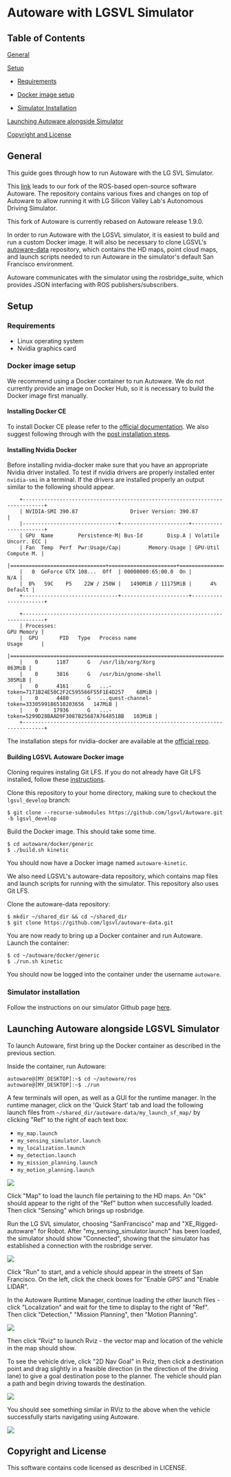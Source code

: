 # Autoware with LGSVL Simulator

## Table of Contents

[General](#general)

[Setup](#setup)

- [Requirements](#requirements)

- [Docker image setup](#docker-image-setup)

- [Simulator Installation](#simulator-installation)

[Launching Autoware alongside Simulator](#launching-autoware-alongside-lg-svl-simulator)

[Copyright and License](#copyright-and-license) 

## General

This guide goes through how to run Autoware with the LG SVL Simulator.

This [link](https://github.com/lgsvl/Autoware) leads to our fork of the ROS-based open-source software Autoware. The repository contains various fixes and changes on top of Autoware to allow running it with LG Silicon Valley Lab's Autonomous Driving Simulator. 

This fork of Autoware is currently rebased on Autoware release 1.9.0.

In order to run Autoware with the LGSVL simulator, it is easiest to build and run a custom Docker image. It will also be necessary to clone LGSVL's [autoware-data](https://github.com/lgsvl/autoware-data) repository, which contains the HD maps, point cloud maps, and launch scripts needed to run Autoware in the simulator's default San Francisco environment. 

Autoware communicates with the simulator using the rosbridge_suite, which provides JSON interfacing with  ROS publishers/subscribers. 

## Setup

### Requirements

- Linux operating system
- Nvidia graphics card

### Docker image setup

We recommend using a Docker container to run Autoware. We do not currently provide an image on Docker Hub, so it is necessary to build the Docker image first manually. 

#### Installing Docker CE

To install Docker CE please refer to the [official documentation](https://docs.docker.com/install/linux/docker-ce/ubuntu/). We also suggest following through with the [post installation steps](https://docs.docker.com/install/linux/linux-postinstall/).

#### Installing Nvidia Docker

Before installing nvidia-docker make sure that you have an appropriate Nvidia driver installed. To test if nvidia drivers are properly installed enter `nvidia-smi` in a terminal. If the drivers are installed properly an output similar to the following should appear.

```
    +-----------------------------------------------------------------------------+
    | NVIDIA-SMI 390.87                 Driver Version: 390.87                    |
    |-------------------------------+----------------------+----------------------+
    | GPU  Name        Persistence-M| Bus-Id        Disp.A | Volatile Uncorr. ECC |
    | Fan  Temp  Perf  Pwr:Usage/Cap|         Memory-Usage | GPU-Util  Compute M. |
    |===============================+======================+======================|
    |   0  GeForce GTX 108...  Off  | 00000000:65:00.0  On |                  N/A |
    |  0%   59C    P5    22W / 250W |   1490MiB / 11175MiB |      4%      Default |
    +-------------------------------+----------------------+----------------------+
                                                                                
    +-----------------------------------------------------------------------------+
    | Processes:                                                       GPU Memory |
    |  GPU       PID   Type   Process name                             Usage      |
    |=============================================================================|
    |    0      1187      G   /usr/lib/xorg/Xorg                           863MiB |
    |    0      3816      G   /usr/bin/gnome-shell                         305MiB |
    |    0      4161      G   ...-token=7171B24E50C2F2C595566F55F1E4D257    68MiB |
    |    0      4480      G   ...quest-channel-token=3330599186510203656   147MiB |
    |    0     17936      G   ...-token=5299D28BAAD9F3087B25687A764851BB   103MiB |
    +-----------------------------------------------------------------------------+
```

The installation steps for nvidia-docker are available at the [official repo](https://github.com/NVIDIA/nvidia-docker).

#### Building LGSVL Autoware Docker image

Cloning requires instaling Git LFS. If you do not already have Git LFS installed, follow these [instructions](https://git-lfs.github.com/). 

Clone this repository to your home directory, making sure to checkout the `lgsvl_develop` branch:

```
$ git clone --recurse-submodules https://github.com/lgsvl/Autoware.git -b lgsvl_develop
```

Build the Docker image. This should take some time.

```
$ cd autoware/docker/generic
$ ./build.sh kinetic
```

You should now have a Docker image named `autoware-kinetic`.

We also need LGSVL's autoware-data repository, which contains map files and launch scripts for running with the simulator. This repository also uses Git LFS.

Clone the autoware-data repository:

```
$ mkdir ~/shared_dir && cd ~/shared_dir
$ git clone https://github.com/lgsvl/autoware-data.git
```

You are now ready to bring up a Docker container and run Autoware. Launch the container:

```
$ cd ~/autoware/docker/generic
$ ./run.sh kinetic
```

You should now be logged into the container under the username `autoware`.

### Simulator installation

Follow the instructions on our simulator Github page [here](https://github.com/lgsvl/simulator).

## Launching Autoware alongside LGSVL Simulator

To launch Autoware, first bring up the Docker container as described in the previous section. 

Inside the container, run Autoware:

```
autoware@[MY_DESKTOP]:~$ cd ~/autoware/ros
autoware@[MY_DESKTOP]:~$ ./run
```

A few terminals will open, as well as a GUI for the runtime manager. In the runtime manager, click on the 'Quick Start' tab and load the following launch files from `~/shared_dir/autoware-data/my_launch_sf_map/` by clicking "Ref" to the right of each text box:

- `my_map.launch`
- `my_sensing_simulator.launch`
- `my_localization.launch`
- `my_detection.launch`
- `my_mission_planning.launch`
- `my_motion_planning.launch`

![](images/autoware-runtime-manager.jpg)

Click "Map" to load the launch file pertaining to the HD maps. An "Ok" should appear to the right of the "Ref" button when successfully loaded. Then click "Sensing" which brings up rosbridge. 

Run the LG SVL simulator, choosing "SanFrancisco" map and "XE_Rigged-autoware" for Robot. After "my_sensing_simulator.launch" has been loaded, the simulator should show "Connected", showing that the simulator has established a connection with the rosbridge server. 

![](images/autoware-simulator.jpg)

Click "Run" to start, and a vehicle should appear in the streets of San Francisco. On the left, click the check boxes for "Enable GPS" and "Enable LIDAR". 

In the Autoware Runtime Manager, continue loading the other launch files - click "Localization" and wait for the time to display to the right of "Ref". Then click "Detection," "Mission Planning", then "Motion Planning". 

![](images/autoware-runtime-running.jpg)

Then click "Rviz" to launch Rviz - the vector map and location of the vehicle in the map should show. 

To see the vehicle drive, click "2D Nav Goal" in Rviz, then click a destination point and drag slightly in a feasible direction (in the direction of the driving lane) to give a goal destination pose to the planner. The vehicle should plan a path and begin driving towards the destination.

![](images/autoware-rviz.jpg)

You should see something similar in RViz to the above when the vehicle successfully starts navigating using Autoware.

![](images/autoware-simulator-running.jpg)



##  Copyright and License

This software contains code licensed as described in LICENSE.
